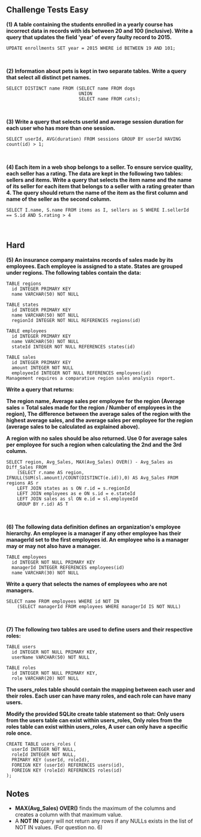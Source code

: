 ## Challenge Tests Easy
**(1) A table containing the students enrolled in a yearly course has incorrect data in records with ids between 20 and 100 (inclusive). Write a query that updates the field 'year' of every faulty record to 2015.**

```
UPDATE enrollments SET year = 2015 WHERE id BETWEEN 19 AND 101;
```
<br/>

**(2) Information about pets is kept in two separate tables. Write a query that select all distinct pet names.**

```
SELECT DISTINCT name FROM (SELECT name FROM dogs
                           UNION
                           SELECT name FROM cats);
```
<br/>

**(3) Write a query that selects userId and average session duration for each user who has more than one session.**

```
SELECT userId, AVG(duration) FROM sessions GROUP BY userId HAVING count(id) > 1;
```
<br/>

**(4) Each item in a web shop belongs to a seller. To ensure service quality, each seller has a rating. The data are kept in the following two tables: sellers and items. Write a query that selects the item name and the name of its seller for each item that belongs to a seller with a rating greater than 4. The query should return the name of the item as the first column and name of the seller as the second column.**

```
SELECT I.name, S.name FROM items as I, sellers as S WHERE I.sellerId == S.id AND S.rating > 4
```
<br/>

## Hard
**(5) An insurance company maintains records of sales made by its employees. Each employee is assigned to a state. States are grouped under regions. The following tables contain the data:**
```
TABLE regions
  id INTEGER PRIMARY KEY
  name VARCHAR(50) NOT NULL

TABLE states
  id INTEGER PRIMARY KEY
  name VARCHAR(50) NOT NULL
  regionId INTEGER NOT NULL REFERENCES regions(id)

TABLE employees
  id INTEGER PRIMARY KEY
  name VARCHAR(50) NOT NULL
  stateId INTEGER NOT NULL REFERENCES states(id)

TABLE sales
  id INTEGER PRIMARY KEY
  amount INTEGER NOT NULL
  employeeId INTEGER NOT NULL REFERENCES employees(id)  
Management requires a comparative region sales analysis report.
```
**Write a query that returns:**

**The region name, Average sales per employee for the region (Average sales = Total sales made for the region / Number of employees in the region), The difference between the average sales of the region with the highest average sales, and the average sales per employee for the region (average sales to be calculated as explained above).**

**A region with no sales should be also returned. Use 0 for average sales per employee for such a region when calculating the 2nd and the 3rd column.**

```
SELECT region, Avg_Sales, MAX(Avg_Sales) OVER() - Avg_Sales as Diff_Sales FROM    
    (SELECT r.name AS region, IFNULL(SUM(sl.amount)/COUNT(DISTINCT(e.id)),0) AS Avg_Sales FROM regions AS r
    LEFT JOIN states as s ON r.id = s.regionId
    LEFT JOIN employees as e ON s.id = e.stateId
    LEFT JOIN sales as sl ON e.id = sl.employeeId
    GROUP BY r.id) AS T
```
<br/>

**(6) The following data definition defines an organization's employee hierarchy. An employee is a manager if any other employee has their managerId set to the first employees id. An employee who is a manager may or may not also have a manager.**
```
TABLE employees
  id INTEGER NOT NULL PRIMARY KEY
  managerId INTEGER REFERENCES employees(id)
  name VARCHAR(30) NOT NULL
```
**Write a query that selects the names of employees who are not managers.**
```
SELECT name FROM employees WHERE id NOT IN 
    (SELECT managerId FROM employees WHERE managerId IS NOT NULL)
```
<br/>

**(7) The following two tables are used to define users and their respective roles:**
```
TABLE users
  id INTEGER NOT NULL PRIMARY KEY,
  userName VARCHAR(50) NOT NULL

TABLE roles
  id INTEGER NOT NULL PRIMARY KEY,
  role VARCHAR(20) NOT NULL
```
**The users_roles table should contain the mapping between each user and their roles. Each user can have many roles, and each role can have many users.**

**Modify the provided SQLite create table statement so that: Only users from the users table can exist within users_roles, Only roles from the roles table can exist within users_roles, A user can only have a specific role once.**

```
CREATE TABLE users_roles (
  userId INTEGER NOT NULL,
  roleId INTEGER NOT NULL,
  PRIMARY KEY (userId, roleId),
  FOREIGN KEY (userId) REFERENCES users(id),
  FOREIGN KEY (roleId) REFERENCES roles(id)
);
```
## Notes
- **MAX(Avg_Sales) OVER()** finds the maximum of the columns and creates a column with that maximum value.
- A **NOT IN** query will not return any rows if any NULLs exists in the list of NOT IN values. (For question no. 6)
